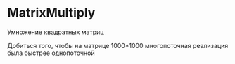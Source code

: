 # MatrixMultiply
Умножение квадратных матриц

Добиться того, чтобы на матрице 1000*1000 многопоточная реализация была быстрее однопоточной
